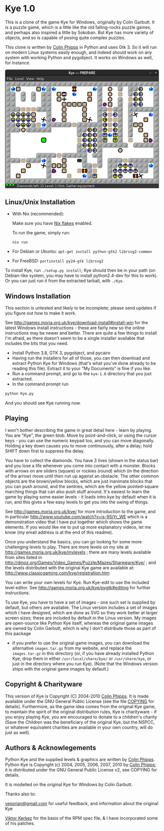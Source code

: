 [Colin Phipps]: mailto:cph@moria.org.uk

Kye 1.0
=========

This is a clone of the game Kye for Windows, originally by Colin Garbutt. It is
a puzzle game, which is a little like the old falling-rocks puzzle games, and
perhaps also inspired a little by Sokoban. But Kye has more variety of objects,
and so is capable of posing quite complex puzzles.

This clone is written by [Colin Phipps] in Python and uses Gtk 3. So it will run
on modern Linux systems easily enough, and indeed should work on any system with
working Python and pygobject. It works on Windows as well, for instance.

![screenshot](screenshot.png)

Linux/Unix Installation
-----------------------

- With Nix (recommended):

  Make sure you have [Nix flakes](https://nixos.wiki/wiki/Flakes) enabled.

  To run the game, simply run:
  ```
  nix run
  ```

- For Debian or Ubuntu:
  `apt-get install python-gtk2 librsvg2-common`

- For FreeBSD:
  `portinstall py24-gtk librsvg2`

To install Kye, run `./setup.py install`; Kye should then be in your path (on
Debian-like system, you may have to install python2.4-dev for this to work).
Or you can just run it from the extracted tarball, with `./Kye`.

Windows Installation
--------------------

This section is untested and likely to be incomplete; please send updates if
you figure out how to make it work.

See http://games.moria.org.uk/kye/download-install#install-win for the latest
Windows install instructions - these are fairly new so the online instructions
may be newer and better. There are quite a few things to install I'm afraid, as
there doesn't seem to be a single installer available that includes the bits
that you need.

- Install Python 3.8, GTK 3, pygobject, and pycairo
- Having run the installers for all of those, you can then download and extract
  Python Kye for Windows (that's what you've done already to be reading this
  file). Extract it to your "My Documents" is fine if you like.
- Run a command prompt, and go to the `kye-1.0` directory that you just
  extracted.
- In the command prompt run

```bat
python Kye.py
```

  And you should see Kye running now.

Playing
-------

I won't bother describing the game in great detail here - learn by playing. You
are "Kye", the green blob. Move by point-and-click, or using the cursor keys -
you can use the numeric keypad too, and you can move diagonally. Holding a key
down causes you to move continuously, after a delay; hold SHIFT down first to
suppress the delay.

You have to collect the diamonds. You have 3 lives (shown in the status bar)
and you lose a life whenever you come into contact with a monster. Blocks with
arrows on are sliders (square) or rockies (round) which (in the direction of
the arrow) move until then run up against an obstacle. The other common objects
are the brown/yellow blocks, which are just inanimate blocks that you can push
around, and the sentries, which are the yellow pointed-square marching things
that can also push stuff around. It's easiest to learn the game by playing some
easier levels - it loads intro.kye by default when it is run, and this gives a
few easy levels to get you into the swing of things.

See <http://games.moria.org.uk/kye/> for more introduction to the game, and in
particular <http://www.youtube.com/watch?v=is-9SjYr_WE> which is a
demonstration video that I have put together which shows the game elements. If
you would like me to put up more explanatory videos, let me know (my email
address is at the end of this readme).

Once you understand the basics, you can go looking for some more challenging
levels to play. There are more levels on my site at
<http://games.moria.org.uk/kye/mylevels> ;
there are many levels available from sites listed in
<http://dmoz.org/Games/Video_Games/Puzzle/Mazes/Shareware/Kye/> ;
and the levels distributed with the original Kye game are available at:
<http://www.classicgaming.com/kye/registration.htm>

You can write your own levels for Kye. Run Kye-edit to use the included level
editor. See http://games.moria.org.uk/kye/pygtk#editing for further
instructions.

To use Kye, you have to have a set of images - one such set is supplied by
default, but others are available. The Linux version includes a set of images
which I have designed, which are done as SVG so they work better at larger
screen sizes; these are included by default in the Linux version. My images are
open-source like Python Kye itself, whereas the original game images are owned
by Colin Garbutt, which is why I don't distribute those as part of this package
- if you prefer to use the original game images, you can download the
alternative `images.tar.gz` from my website, and replace the `images.tar.gz` in
this directory (or, if you have already installed Python Kye, drop them in
either `/usr/local/share/kye/` or `/usr/share/kye`, or just in the directory where
you run Kye). (Note that the Windows version ships with the original game
images by default.)

Copyright & Charityware
-----------------------

This version of Kye is Copyright (C) 2004-2010 [Colin Phipps](mailto:cph@moria.org.uk).
It is made available under the GNU General Public License (see the file [COPYING](./COPYING)
for details). Furthermore, as the game idea comes from the original Kye game,
to maintain the spirit of the original distribution rules, Kye is charityware -
if you enjoy playing Kye, you are encouraged to donate to a children's charity
(Save the Children was the beneficiary of the original Kye, but the NSPCC, or
whatever equivalent charities are available in your own country, will do just
as well).

Authors & Acknowlegements
-------------------------

Python Kye and the supplied levels & graphics are written by [Colin Phipps].
Python Kye is Copyright (c) 2004, 2005, 2006, 2007, 2010 by [Colin Phipps];
it is distributed under the GNU General Public License v2, see COPYING for details.

It is modelled on the original Kye for Windows by Colin Garbutt.

Thanks also to:

<vexorian@gmail.com>
  for useful feedback, and information about the original Kye

[Viktor Kerkez](alef@atomixlinux.org)
  for the basis of the RPM spec file, & I have incorporated some of his patches.
